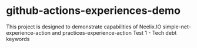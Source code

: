 # github-actions-experiences-demo
This project is designed to demonstrate capabilities of Neelix.IO simple-net-experience-action and practices-experience-action
Test 1 - Tech debt keywords
